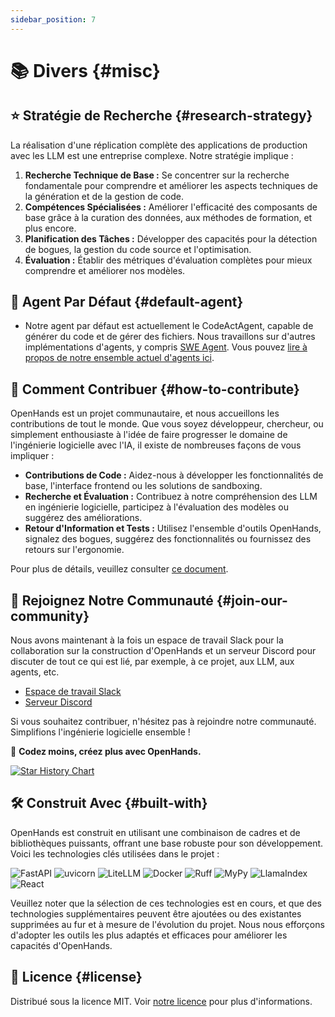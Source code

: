 ```yaml
---
sidebar_position: 7
---
```


# 📚 Divers {#misc}

## ⭐️ Stratégie de Recherche {#research-strategy}

La réalisation d'une réplication complète des applications de production avec les LLM est une entreprise complexe. Notre stratégie implique :

1. **Recherche Technique de Base :** Se concentrer sur la recherche fondamentale pour comprendre et améliorer les aspects techniques de la génération et de la gestion de code.
2. **Compétences Spécialisées :** Améliorer l'efficacité des composants de base grâce à la curation des données, aux méthodes de formation, et plus encore.
3. **Planification des Tâches :** Développer des capacités pour la détection de bogues, la gestion du code source et l'optimisation.
4. **Évaluation :** Établir des métriques d'évaluation complètes pour mieux comprendre et améliorer nos modèles.

## 🚧 Agent Par Défaut {#default-agent}

- Notre agent par défaut est actuellement le CodeActAgent, capable de générer du code et de gérer des fichiers. Nous travaillons sur d'autres implémentations d'agents, y compris [SWE Agent](https://swe-agent.com/). Vous pouvez [lire à propos de notre ensemble actuel d'agents ici](./agents).

## 🤝 Comment Contribuer {#how-to-contribute}

OpenHands est un projet communautaire, et nous accueillons les contributions de tout le monde. Que vous soyez développeur, chercheur, ou simplement enthousiaste à l'idée de faire progresser le domaine de l'ingénierie logicielle avec l'IA, il existe de nombreuses façons de vous impliquer :

- **Contributions de Code :** Aidez-nous à développer les fonctionnalités de base, l'interface frontend ou les solutions de sandboxing.
- **Recherche et Évaluation :** Contribuez à notre compréhension des LLM en ingénierie logicielle, participez à l'évaluation des modèles ou suggérez des améliorations.
- **Retour d'Information et Tests :** Utilisez l'ensemble d'outils OpenHands, signalez des bogues, suggérez des fonctionnalités ou fournissez des retours sur l'ergonomie.

Pour plus de détails, veuillez consulter [ce document](https://github.com/All-Hands-AI/OpenHands/blob/main/CONTRIBUTING.md).

## 🤖 Rejoignez Notre Communauté {#join-our-community}

Nous avons maintenant à la fois un espace de travail Slack pour la collaboration sur la construction d'OpenHands et un serveur Discord pour discuter de tout ce qui est lié, par exemple, à ce projet, aux LLM, aux agents, etc.

- [Espace de travail Slack](https://join.slack.com/t/openhands/shared_invite/zt-2oikve2hu-UDxHeo8nsE69y6T7yFX_BA)
- [Serveur Discord](https://discord.gg/ESHStjSjD4)

Si vous souhaitez contribuer, n'hésitez pas à rejoindre notre communauté. Simplifions l'ingénierie logicielle ensemble !

🐚 **Codez moins, créez plus avec OpenHands.**

[![Star History Chart](https://api.star-history.com/svg?repos=All-Hands-AI/OpenHands&type=Date)](https://star-history.com/#All-Hands-AI/OpenHands&Date)

## 🛠️ Construit Avec {#built-with}

OpenHands est construit en utilisant une combinaison de cadres et de bibliothèques puissants, offrant une base robuste pour son développement. Voici les technologies clés utilisées dans le projet :

![FastAPI](https://img.shields.io/badge/FastAPI-black?style=for-the-badge) ![uvicorn](https://img.shields.io/badge/uvicorn-black?style=for-the-badge) ![LiteLLM](https://img.shields.io/badge/LiteLLM-black?style=for-the-badge) ![Docker](https://img.shields.io/badge/Docker-black?style=for-the-badge) ![Ruff](https://img.shields.io/badge/Ruff-black?style=for-the-badge) ![MyPy](https://img.shields.io/badge/MyPy-black?style=for-the-badge) ![LlamaIndex](https://img.shields.io/badge/LlamaIndex-black?style=for-the-badge) ![React](https://img.shields.io/badge/React-black?style=for-the-badge)

Veuillez noter que la sélection de ces technologies est en cours, et que des technologies supplémentaires peuvent être ajoutées ou des existantes supprimées au fur et à mesure de l'évolution du projet. Nous nous efforçons d'adopter les outils les plus adaptés et efficaces pour améliorer les capacités d'OpenHands.

## 📜 Licence {#license}

Distribué sous la licence MIT. Voir [notre licence](https://github.com/All-Hands-AI/OpenHands/blob/main/LICENSE) pour plus d'informations.
